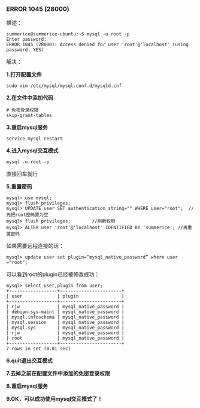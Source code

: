 ### ERROR 1045 (28000)

描述：

```
summerice@summerice-ubuntu:~$ mysql -u root -p
Enter password: 
ERROR 1045 (28000): Access denied for user 'root'@'localhost' (using password: YES)
```

解决：

**1.打开配置文件**

```
sudo vim /etc/mysql/mysql.conf.d/mysqld.cnf
```

**2.在文件中添加代码**

```
# 免密登录权限
skip-grant-tables
```

**3.重启mysql服务**

```
service mysql restart
```

**4.进入mysql交互模式**

```
mysql -u root -p
```

直接回车就行

**5.重置密码**

```mysql
mysql> use mysql;
mysql> flush privileges;
mysql> UPDATE user SET authentication_string="" WHERE user="root";	//先把root密码置为空
mysql> flush privileges;		//刷新权限
mysql> ALTER user 'root'@'localhost' IDENTIFIED BY 'summerice';	//再重置密码
```

如果需要远程连接的话：

```mysql
mysql> update user set plugin=“mysql_native_password” where user ="root";
```

可以看到root的plugin已经被修改成功：

```mysql
mysql> select user,plugin from user;
+------------------+-----------------------+
| user             | plugin                |
+------------------+-----------------------+
| rjw              | mysql_native_password |
| debian-sys-maint | mysql_native_password |
| mysql.infoschema | mysql_native_password |
| mysql.session    | mysql_native_password |
| mysql.sys        | mysql_native_password |
| rjw              | mysql_native_password |
| root             | mysql_native_password |
+------------------+-----------------------+
7 rows in set (0.01 sec)
```

**6.quit退出交互模式**

**7.去掉之前在配置文件中添加的免密登录权限**

**8.重启mysql服务**

**9.OK，可以成功使用mysql交互模式了！**

